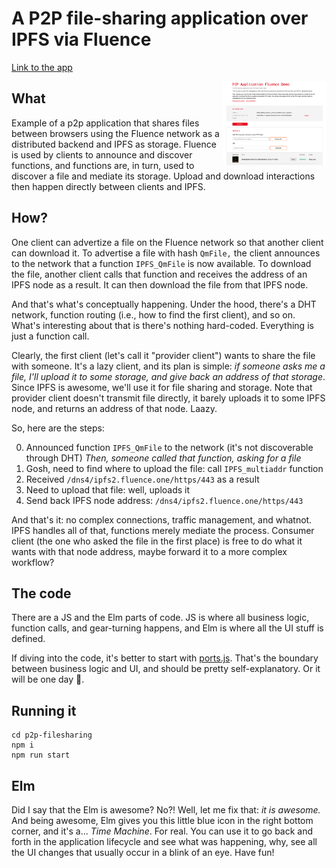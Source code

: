 # A P2P file-sharing application over IPFS via Fluence

<a href="https://relay01.fluence.dev">Link to the app</a>

<img align="right" width="33%" src="p2p-fileshare.png"/>

## What

Example of a p2p application that shares files between browsers using the Fluence network as a distributed backend and IPFS as storage. Fluence is used by clients to announce and discover functions, and functions are, in turn, used to discover a file and mediate its storage. Upload and download interactions then happen directly between clients and IPFS.

## How?
One client can advertize a file on the Fluence network so that another client can download it. To advertise a file with hash `QmFile,` the client announces to the network that a function `IPFS_QmFile` is now available. To download the file, another client calls that function and receives the address of an IPFS node as a result. It can then download the file from that IPFS node.

And that's what's conceptually happening. Under the hood, there's a DHT network, function routing (i.e., how to find the first client), and so on. What's interesting about that is there's nothing hard-coded. Everything is just a function call.

Clearly, the first client (let's call it "provider client") wants to share the file with someone. It's a lazy client, and its plan is simple: *if someone asks me a file, I'll upload it to some storage, and give back an address of that storage*. Since IPFS is awesome, we'll use it for file sharing and storage. Note that provider client doesn't transmit file directly, it barely uploads it to some IPFS node, and returns an address of that node. Laazy. 

So, here are the steps:

0. Announced function `IPFS_QmFile` to the network (it's not discoverable through DHT)
*Then, someone called that function, asking for a file*
1. Gosh, need to find where to upload the file: call `IPFS_multiaddr` function
2. Received `/dns4/ipfs2.fluence.one/https/443` as a result
3. Need to upload that file: well, uploads it
4. Send back IPFS node address: `/dns4/ipfs2.fluence.one/https/443`

And that's it: no complex connections, traffic management, and whatnot. IPFS handles all of that, functions merely mediate the process. Consumer client (the one who asked the file in the first place) is free to do what it wants with that node address, maybe forward it to a more complex workflow?

## The code
There are a JS and the Elm parts of code. JS is where all business logic, function calls, and gear-turning happens, and Elm is where all the UI stuff is defined. 

If diving into the code, it's better to start with [ports.js](admin/src/ports.js). That's the boundary between business logic and UI, and should be pretty self-explanatory. Or it will be one day 🙏.

## Running it
```
cd p2p-filesharing
npm i
npm run start
```


## Elm
Did I say that the Elm is awesome? No?! Well, let me fix that: *it is awesome.* And being awesome, Elm gives you this little blue icon in the right bottom corner, and it's a... *Time Machine*. For real. You can use it to go back and forth in the application lifecycle and see what was happening, why, see all the UI changes that usually occur in a blink of an eye. Have fun!